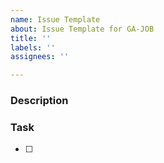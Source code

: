 ```yaml
---
name: Issue Template
about: Issue Template for GA-JOB
title: ''
labels: ''
assignees: ''

---
```


### Description


### Task

- [ ]

